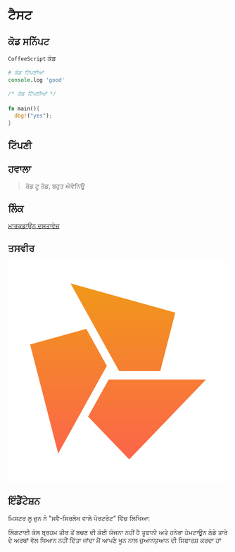 [Markdown 全局注释]:#

# ਟੈਸਟ

## ਕੋਡ ਸਨਿੱਪਟ

`CoffeeScript` ਕੋਡ

```coffee
# ਕੋਡ ਟਿੱਪਣੀਆਂ
console.log 'good'


```

```rust
/* ਕੋਡ ਟਿੱਪਣੀਆਂ */

fn main(){
  dbg!("yes");
}
```

## ਟਿੱਪਣੀ

<!-- HTML 注释 --> 

<!-- 多行注释 --> 

## ਹਵਾਲਾ

> ਰੋਡ ਟੂ ਰੋਡ, ਬਹੁਤ ਐਵੇਨਿਊ

## ਲਿੰਕ

[ਮਾਰਕਡਾਉਨ ਦਸਤਾਵੇਜ਼](https://github.com/xxai-art/xxai-art-md)

## ਤਸਵੀਰ

![xxAI.Art ਬ੍ਰਾਂਡ ਪਛਾਣ](https://raw.githubusercontent.com/xxai-art/web/main/file/svg/logo.svg)

## ਇੰਡੈਂਟੇਸ਼ਨ

ਮਿਸਟਰ ਲੂ ਜ਼ੁਨ ਨੇ "ਸਵੈ-ਸਿਰਲੇਖ ਵਾਲੇ ਪੋਰਟਰੇਟ" ਵਿੱਚ ਲਿਖਿਆ:

  ਲਿੰਗਟਾਈ ਕੋਲ ਬ੍ਰਹਮ ਤੀਰ ਤੋਂ ਬਚਣ ਦੀ ਕੋਈ ਯੋਜਨਾ ਨਹੀਂ ਹੈ
  ਤੂਫਾਨੀ ਅਤੇ ਹਨੇਰਾ ਹੋਮਟਾਊਨ
  ਠੰਡੇ ਤਾਰੇ ਦੇ ਅਰਥਾਂ ਵੱਲ ਧਿਆਨ ਨਹੀਂ ਦਿੱਤਾ ਜਾਂਦਾ
  ਮੈਂ ਆਪਣੇ ਖੂਨ ਨਾਲ ਜ਼ੁਆਨਯੁਆਨ ਦੀ ਸਿਫਾਰਸ਼ ਕਰਦਾ ਹਾਂ



